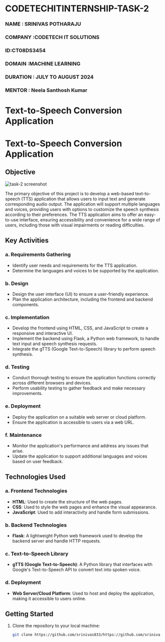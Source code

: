 # CODETECHITINTERNSHIP-TASK-2
### NAME : SRINIVAS POTHARAJU
### COMPANY :CODETECH IT SOLUTIONS
### ID:CT08DS3454
### DOMAIN :MACHINE LEARNING
### DURATION : JULY TO AUGUST 2024
### MENTOR : Neela Santhosh Kumar 
# Text-to-Speech Conversion Application

# Text-to-Speech Conversion Application

## Objective
![task-2 screenshot](https://github.com/user-attachments/assets/d31e22d0-8dd5-4c50-99ef-71bcadd1066b)



The primary objective of this project is to develop a web-based text-to-speech (TTS) application that allows users to input text and generate corresponding audio output. The application will support multiple languages and voices, providing users with options to customize the speech synthesis according to their preferences. The TTS application aims to offer an easy-to-use interface, ensuring accessibility and convenience for a wide range of users, including those with visual impairments or reading difficulties.

## Key Activities

### a. Requirements Gathering
- Identify user needs and requirements for the TTS application.
- Determine the languages and voices to be supported by the application.

### b. Design
- Design the user interface (UI) to ensure a user-friendly experience.
- Plan the application architecture, including the frontend and backend components.

### c. Implementation
- Develop the frontend using HTML, CSS, and JavaScript to create a responsive and interactive UI.
- Implement the backend using Flask, a Python web framework, to handle text input and speech synthesis requests.
- Integrate the gTTS (Google Text-to-Speech) library to perform speech synthesis.

### d. Testing
- Conduct thorough testing to ensure the application functions correctly across different browsers and devices.
- Perform usability testing to gather feedback and make necessary improvements.

### e. Deployment
- Deploy the application on a suitable web server or cloud platform.
- Ensure the application is accessible to users via a web URL.

### f. Maintenance
- Monitor the application's performance and address any issues that arise.
- Update the application to support additional languages and voices based on user feedback.

## Technologies Used

### a. Frontend Technologies
- **HTML**: Used to create the structure of the web pages.
- **CSS**: Used to style the web pages and enhance the visual appearance.
- **JavaScript**: Used to add interactivity and handle form submissions.

### b. Backend Technologies
- **Flask**: A lightweight Python web framework used to develop the backend server and handle HTTP requests.

### c. Text-to-Speech Library
- **gTTS (Google Text-to-Speech)**: A Python library that interfaces with Google's Text-to-Speech API to convert text into spoken voice.

### d. Deployment
- **Web Server/Cloud Platform**: Used to host and deploy the application, making it accessible to users online.

## Getting Started

1. Clone the repository to your local machine:
   ```bash
   git clone https://github.com/srinivas833/https://github.com/srinivas833/CODETECHITINTERNSHIP-TASK-2/tree/main.git

